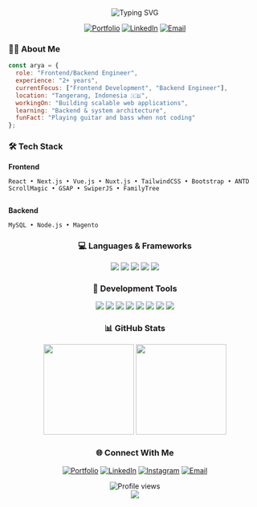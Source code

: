 <!-- Header -->

<div align="center">
  <img src="https://readme-typing-svg.herokuapp.com?font=Fira+Code&size=32&duration=2800&pause=2000&color=A177FF&center=true&vCenter=true&width=940&lines=Hey+there!+I'm+Arya+Pradana+%F0%9F%91%8B;Full+Stack+Engineer+%7C+2%2B+Years+Experience;Building+Modern+Web+Experiences" alt="Typing SVG" />
</div>

<div align="center">
  
  [![Portfolio](https://img.shields.io/badge/Portfolio-FF7139?style=for-the-badge&logo=Firefox-Browser&logoColor=white)](https://aryapdf.netlify.app/)
  [![LinkedIn](https://img.shields.io/badge/LinkedIn-0077B5?style=for-the-badge&logo=linkedin&logoColor=white)](https://www.linkedin.com/in/aryaagnipradana)
  [![Email](https://img.shields.io/badge/Email-D14836?style=for-the-badge&logo=gmail&logoColor=white)](mailto:aryaagnipradana@gmail.com)
  
</div>

### 👨‍💻 About Me

```javascript
const arya = {
  role: "Frontend/Backend Engineer",
  experience: "2+ years",
  currentFocus: ["Frontend Development", "Backend Engineer"],
  location: "Tangerang, Indonesia 🇮🇩",
  workingOn: "Building scalable web applications",
  learning: "Backend & system architecture",
  funFact: "Playing guitar and bass when not coding"
};
```

### 🛠️ Tech Stack

**Frontend**
```
React • Next.js • Vue.js • Nuxt.js • TailwindCSS • Bootstrap • ANTD
ScrollMagic • GSAP • SwiperJS • FamilyTree
 
```

**Backend**
```
MySQL • Node.js • Magento
```

<div align="center">
  
### 💻 Languages & Frameworks

<img src="https://img.shields.io/badge/HTML5-E34F26?style=for-the-badge&logo=html5&logoColor=white" />
<img src="https://img.shields.io/badge/CSS3-1572B6?style=for-the-badge&logo=css3&logoColor=white" />
<img src="https://img.shields.io/badge/JavaScript-F7DF1E?style=for-the-badge&logo=javascript&logoColor=black" />
<img src="https://img.shields.io/badge/TypeScript-3178C6?style=for-the-badge&logo=typescript&logoColor=white" />
<img src="https://img.shields.io/badge/PHP-777BB4?style=for-the-badge&logo=php&logoColor=white" />

### 🔧 Development Tools

<img src="https://img.shields.io/badge/IntelliJ_IDEA-000000?style=for-the-badge&logo=intellij-idea&logoColor=white" />
<img src="https://img.shields.io/badge/WebStorm-000000?style=for-the-badge&logo=webstorm&logoColor=white" />
<img src="https://img.shields.io/badge/NeoVim-57A143?style=for-the-badge&logo=neovim&logoColor=white" />
<img src="https://img.shields.io/badge/Linux_Mint-87CF3E?style=for-the-badge&logo=linux-mint&logoColor=white" />
<img src="https://img.shields.io/badge/GitHub-181717?style=for-the-badge&logo=github&logoColor=white" />
<img src="https://img.shields.io/badge/Figma-F24E1E?style=for-the-badge&logo=figma&logoColor=white" />
<img src="https://img.shields.io/badge/Adobe_XD-FF61F6?style=for-the-badge&logo=adobe-xd&logoColor=white" />
<img src="https://img.shields.io/badge/Photoshop-31A8FF?style=for-the-badge&logo=adobe-photoshop&logoColor=white" />

</div>

<div align="center">
  
### 📊 GitHub Stats

<img height="180em" src="https://github-readme-stats.vercel.app/api?username=aryapdf&show_icons=true&theme=tokyonight&include_all_commits=true&count_private=true"/>
<img height="180em" src="https://github-readme-stats.vercel.app/api/top-langs/?username=aryapdf&layout=compact&langs_count=8&theme=tokyonight"/>

</div>

<div align="center">
  
### 🌐 Connect With Me

[![Portfolio](https://img.shields.io/badge/🌍_Portfolio-Visit_My_Site-A177FF?style=for-the-badge)](https://aryapdf.netlify.app/)
[![LinkedIn](https://img.shields.io/badge/LinkedIn-Let's_Connect-0077B5?style=for-the-badge&logo=linkedin)](https://www.linkedin.com/in/aryaagnipradana)
[![Instagram](https://img.shields.io/badge/Instagram-Follow_Me-E4405F?style=for-the-badge&logo=instagram)](https://www.instagram.com/_aryapdf)
[![Email](https://img.shields.io/badge/Email-Say_Hello-D14836?style=for-the-badge&logo=gmail)](mailto:aryaagnipradana@gmail.com)

<img src="https://komarev.com/ghpvc/?username=aryapdf&style=for-the-badge&color=blueviolet" alt="Profile views" />

</div>

<div align="center">
  <img src="https://capsule-render.vercel.app/api?type=waving&color=gradient&height=100&section=footer" />
</div>
